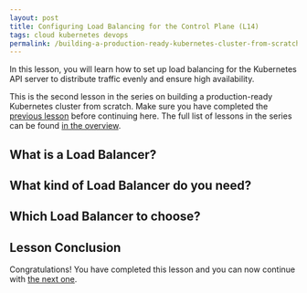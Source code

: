 ```yaml
---
layout: post
title: Configuring Load Balancing for the Control Plane (L14)
tags: cloud kubernetes devops
permalink: /building-a-production-ready-kubernetes-cluster-from-scratch/lesson-14
---
```


In this lesson, you will learn how to set up load balancing for the Kubernetes
API server to distribute traffic evenly and ensure high availability.

This is the second lesson in the series on building a production-ready
Kubernetes cluster from scratch. Make sure you have completed the
[previous lesson](/building-a-production-ready-kubernetes-cluster-from-scratch/lesson-13)
before continuing here. The full list of lessons in the series can be found
[in the overview](/building-a-production-ready-kubernetes-cluster-from-scratch).

## What is a Load Balancer?

<!-- TODO  -->

## What kind of Load Balancer do you need?

<!-- TODO  -->

## Which Load Balancer to choose?

<!-- TODO  -->

## Lesson Conclusion

<!-- TODO -->

Congratulations! You have completed this lesson and you can now continue with
[the next one](/building-a-production-ready-kubernetes-cluster-from-scratch/lesson-15).

